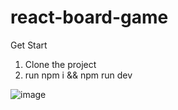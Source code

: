 # react-board-game

Get Start
1. Clone the project
2. run npm i && npm run dev

![image](https://github.com/user-attachments/assets/7fb7e7f4-53dc-4dab-a2da-1ad85393627f)



